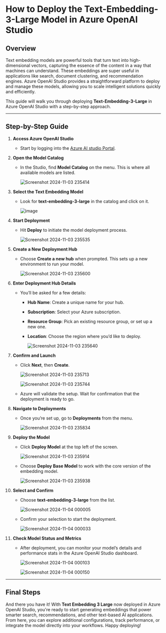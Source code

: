 # How to Deploy the Text-Embedding-3-Large Model in Azure OpenAI Studio

## Overview
Text embedding models are powerful tools that turn text into high-dimensional vectors, capturing the essence of the content in a way that machines can understand. These embeddings are super useful in applications like search, document clustering, and recommendation engines. Azure OpenAI Studio provides a straightforward platform to deploy and manage these models, allowing you to scale intelligent solutions quickly and efficiently.

This guide will walk you through deploying **Text-Embedding-3-Large** in Azure OpenAI Studio with a step-by-step approach.

---

## Step-by-Step Guide

1. **Access Azure OpenAI Studio**
   - Start by logging into the [Azure AI studio Portal](https://oai.azure.com/portal).

2. **Open the Model Catalog**
   - In the Studio, find **Model Catalog** on the menu. This is where all available models are listed.

     ![Screenshot 2024-11-03 235414](https://github.com/user-attachments/assets/5d5178c6-272c-4a34-bb32-f085180882c0)


3. **Select the Text Embedding Model**
   - Look for **text-embedding-3-large** in the catalog and click on it.

     ![image](https://github.com/user-attachments/assets/69f0c6f5-8d1c-46ff-827b-c0a0d13c233f)


4. **Start Deployment**
   - Hit **Deploy** to initiate the model deployment process.

     ![Screenshot 2024-11-03 235535](https://github.com/user-attachments/assets/34419450-adff-4c9f-8c13-2240a2a30b52)


5. **Create a New Deployment Hub**
   - Choose **Create a new hub** when prompted. This sets up a new environment to run your model.

     ![Screenshot 2024-11-03 235600](https://github.com/user-attachments/assets/4f09f1b2-a8bc-4834-80a8-3e90d86f00bb)


6. **Enter Deployment Hub Details**
   - You’ll be asked for a few details:
     - **Hub Name**: Create a unique name for your hub.
     - **Subscription**: Select your Azure subscription.
     - **Resource Group**: Pick an existing resource group, or set up a new one.
     - **Location**: Choose the region where you’d like to deploy.

       ![Screenshot 2024-11-03 235640](https://github.com/user-attachments/assets/4e94deeb-490c-49ac-8158-667d02576862)


7. **Confirm and Launch**
   - Click **Next**, then **Create**.
     
     ![Screenshot 2024-11-03 235713](https://github.com/user-attachments/assets/af77750f-816d-496a-94cf-185dc8b9c734)

     ![Screenshot 2024-11-03 235744](https://github.com/user-attachments/assets/15430a94-0a65-44fa-9e88-f863664aef88)


   - Azure will validate the setup. Wait for confirmation that the deployment is ready to go.

8. **Navigate to Deployments**
   - Once you’re set up, go to **Deployments** from the menu.

     ![Screenshot 2024-11-03 235834](https://github.com/user-attachments/assets/9c320851-65cb-4bf6-96cc-cfb3190ebf17)


9. **Deploy the Model**
   - Click **Deploy Model** at the top left of the screen.

     ![Screenshot 2024-11-03 235914](https://github.com/user-attachments/assets/06528671-da27-49c8-9b15-5cb2c547bf5f)

   - Choose **Deploy Base Model** to work with the core version of the embedding model.

     ![Screenshot 2024-11-03 235938](https://github.com/user-attachments/assets/508b4ad0-67e5-42f9-abbc-b3ee2e698491)


10. **Select and Confirm**
    - Choose **text-embedding-3-large** from the list.

      ![Screenshot 2024-11-04 000005](https://github.com/user-attachments/assets/9ffc314d-8b90-4d5c-a045-fce6acee0d6e)

    - Confirm your selection to start the deployment.

      ![Screenshot 2024-11-04 000033](https://github.com/user-attachments/assets/95f9ec8d-32dd-4234-b343-0b8b8b74acf0)


11. **Check Model Status and Metrics**
    - After deployment, you can monitor your model’s details and performance stats in the Azure OpenAI Studio dashboard.
      
      ![Screenshot 2024-11-04 000103](https://github.com/user-attachments/assets/067538c7-0ea3-4138-a965-4f38f67ae269)

      ![Screenshot 2024-11-04 000150](https://github.com/user-attachments/assets/8d7fa2a5-dbcf-46d3-bf28-3c2078ce6d98)

---

## Final Steps

And there you have it! With **Text Embedding 3 Large** now deployed in Azure OpenAI Studio, you're ready to start generating embeddings that power smarter search, recommendations, and other text-based AI applications. From here, you can explore additional configurations, track performance, or integrate the model directly into your workflows. Happy deploying!
